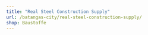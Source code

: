 ```yaml
---
title: "Real Steel Construction Supply"
url: /batangas-city/real-steel-construction-supply/
shop: Baustoffe
---
```

